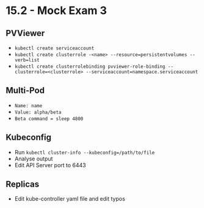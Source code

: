 # 15.2 - Mock Exam 3

## PVViewer

- `kubectl create serviceaccount`
- `kubectl create clusterrole -<name> --resource=persistentvolumes --verb=list`
- `kubectl create clusterrolebinding pvviewer-role-binding --clusterrole=<clusterrole> --serviceaccount=namespace.serviceaccount`

## Multi-Pod

- `Name: name`
- `Value: alpha/beta`
- `Beta command = sleep 4800`

## Kubeconfig

- Run `kubectl cluster-info --kubeconfig=/path/to/file`
- Analyse output
- Edit API Server port to 6443

## Replicas

- Edit kube-controller yaml file and edit typos

